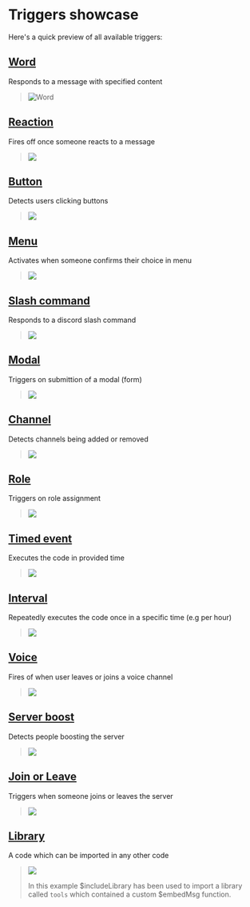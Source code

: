 # Triggers showcase
Here's a quick preview of all available triggers:

## [Word](./word.md)
Responds to a message with specified content
> ![Word](https://i.imgur.com/zQtDgDM.png)

## [Reaction](./reaction.md)
Fires off once someone reacts to a message
> ![](https://i.imgur.com/h1pe28J.gif)

## [Button](./button.md)
Detects users clicking buttons
> ![](https://i.imgur.com/QrxFg8d.png)

## [Menu](./menu.md)
Activates when someone confirms their choice in menu
> ![](https://i.imgur.com/7wZLMIq.gif)

## [Slash command](./slash.md)
Responds to a discord slash command
> ![](https://i.imgur.com/Hspy46H.gif)

## [Modal](./modal.md)
Triggers on submittion of a modal (form)
> ![](https://i.imgur.com/ON9e1D4.png)

## [Channel](./channel.md)
Detects channels being added or removed
> ![](https://cdn.discordapp.com/attachments/957286111250624552/1105138748414492772/channel-trigger.gif)

## [Role](./roleaddremove.md)
Triggers on role assignment

> ![](https://cdn.discordapp.com/attachments/957286111250624552/1105149730553614486/voice-trigger.gif)

## [Timed event](./time.md)
Executes the code in provided time
> ![](https://cdn.discordapp.com/attachments/1105135517055594508/1105141376083038240/image.png)

## [Interval](./time.md)
Repeatedly executes the code once in a specific time (e.g per hour)
> ![](https://cdn.discordapp.com/attachments/1105135517055594508/1105141073841488015/image.png)

## [Voice](./voicecondecon.md)
Fires of when user leaves or joins a voice channel

> ![](https://cdn.discordapp.com/attachments/957286111250624552/1105149730553614486/voice-trigger.gif)

## [Server boost](./serverboost.md)
Detects people boosting the server

> ![](https://cdn.discordapp.com/attachments/957286111250624552/1105142982270783587/image.png)

## [Join or Leave](./joinorleave.md)
Triggers when someone joins or leaves the server

> ![](https://cdn.discordapp.com/attachments/957286111250624552/1105143572510027806/image.png)

## [Library](./library.md)
A code which can be imported in any other code

> ![](https://cdn.discordapp.com/attachments/957286111250624552/1105145858581872750/image.png)
> 
> In this example $includeLibrary has been used to import a library called `tools` which contained a custom $embedMsg function.